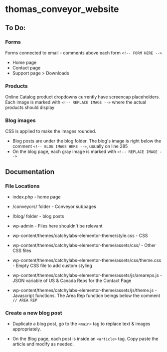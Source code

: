 # thomas_conveyor_website

## To Do:

### Forms
Forms connected to email - comments above each form ```<!-- FORM HERE -->```
* Home page
* Contact page
* Support page > Downloads

### Products
Online Catalog product dropdowns currently have screencap placeholders.
Each image is marked with ```<!-- REPLACE IMAGE -->``` where the actual products should display

### Blog images
CSS is applied to make the images rounded.

* Blog posts are under the blog folder. The blog's image is right below the comment ```<!-- BLOG IMAGE HERE -->```, usually on line 285
* On the blog page, each gray image is marked with ```<!-- REPLACE IMAGE -->```

## Documentation

### File Locations

* index.php - home page
* /conveyors/ folder - Conveyor subpages
* /blog/ folder - blog posts

* wp-admin - Files here shouldn't be relevant

* wp-content/themes/catchylabs-elementor-theme/style.css - CSS
* wp-content/themes/catchylabs-elementor-theme/assets/css/ - Other CSS files
* wp-content/themes/catchylabs-elementor-theme/assets/css/theme.css - Empty CSS file to add custom styling

* wp-content/themes/catchylabs-elementor-theme/assets/js/areareps.js - JSON variable of US & Canada Reps for the Contact Page
* wp-content/themes/catchylabs-elementor-theme/assets/js/theme.js - Javascript functions. The Area Rep function beings below the comment ```// AREA REP```



### Create a new blog post
* Duplicate a blog post, go to the ```<main>``` tag to replace text & images appropriately.

* On the Blog page, each post is inside an ```<article>``` tag. Copy paste the article and modify as needed.

